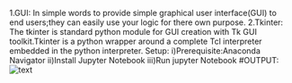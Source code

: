 1.GUI:
In simple words to provide simple graphical user interface(GUI) to end users;they can easily use your logic for there own purpose.
2.Tkinter:
The tkinter is standard python module for GUI creation with Tk GUI toolkit.Tkinter is a python wrapper around a complete Tcl interpreter embedded in the python interpreter.
Setup:
i)Prerequisite:Anaconda Navigator
ii)Install Jupyter Notebook
iii)Run jupyter Notebook
#OUTPUT:
![text](https://github.com/kshreedevi82/TextEditor/assets/144706916/325d5cc1-19d2-4203-bf39-14ef3869557a)
